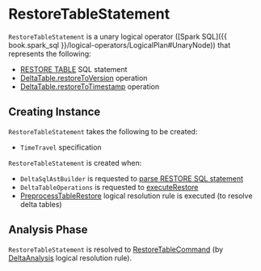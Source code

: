 # RestoreTableStatement

`RestoreTableStatement` is a unary logical operator ([Spark SQL]({{ book.spark_sql }}/logical-operators/LogicalPlan#UnaryNode)) that represents the following:

* [RESTORE TABLE](../../sql/index.md#RESTORE) SQL statement
* [DeltaTable.restoreToVersion](../../DeltaTable.md#restoreToVersion) operation
* [DeltaTable.restoreToTimestamp](../../DeltaTable.md#restoreToTimestamp) operation

## Creating Instance

`RestoreTableStatement` takes the following to be created:

* <span id="table"> `TimeTravel` specification

`RestoreTableStatement` is created when:

* `DeltaSqlAstBuilder` is requested to [parse RESTORE SQL statement](../../sql/DeltaSqlAstBuilder.md#visitRestore)
* `DeltaTableOperations` is requested to [executeRestore](../../DeltaTableOperations.md#executeRestore)
* [PreprocessTableRestore](../../PreprocessTableRestore.md) logical resolution rule is executed (to resolve delta tables)

## Analysis Phase

`RestoreTableStatement` is resolved to [RestoreTableCommand](RestoreTableCommand.md) (by [DeltaAnalysis](../../DeltaAnalysis.md#RestoreTableStatement) logical resolution rule).
